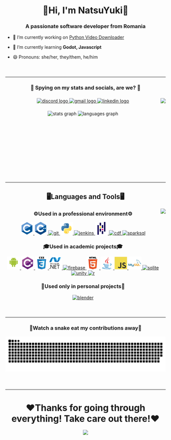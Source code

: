 <h1 align="center">👋Hi, I'm NatsuYuki👋</h1>
<h3 align="center">A passionate software developer from Romania</h3>

- 🔭 I’m currently working on [Python Video Downloader](https://github.com/NatsuYukiHaruhana/Video-Downloader)

- 🌱 I’m currently learning **Godot, Javascript**

- 😄 Pronouns: she/her, they/them, he/him

###

<br clear="both">

---

<h3 align="center">👀 Spying on my stats and socials, are we? 👀</h3>

###

<img align="right" height="250" src="https://media1.tenor.com/m/Rr3iP8A98gkAAAAd/anya-forger-spying.gif"  />

###

<p align="center">
  <a href="discordapp.com/users/184671238415712267" target="_blank">
    <img src="https://img.shields.io/static/v1?message=Discord&logo=discord&label=&color=7289DA&logoColor=white&labelColor=&style=for-the-badge" height="35" alt="discord logo"  />
  </a>
  <a href="natsuyukiharuhana@gmail.com" target="_blank">
    <img src="https://img.shields.io/static/v1?message=Gmail&logo=gmail&label=&color=D14836&logoColor=white&labelColor=&style=for-the-badge" height="35" alt="gmail logo"  />
  </a>
  <a href="https://www.linkedin.com/in/razvan-rosca-6146a423b/" target="_blank">
    <img src="https://img.shields.io/static/v1?message=LinkedIn&logo=linkedin&label=&color=0077B5&logoColor=white&labelColor=&style=for-the-badge" height="35" alt="linkedin logo"  />
  </a>
</p>

###

<p align="center">
  <img src="https://github-readme-stats.vercel.app/api?username=NatsuYukiHaruhana&hide_title=false&hide_rank=true&show_icons=true&include_all_commits=true&count_private=true&disable_animations=false&theme=dracula&locale=en&hide_border=false" height="150" alt="stats graph"  />
  <img src="https://github-readme-stats.vercel.app/api/top-langs?username=NatsuYukiHaruhana&locale=en&hide_title=false&layout=compact&card_width=320&langs_count=5&theme=dracula&hide_border=false" height="150" alt="languages graph"  />
</p>

###

<br clear="both">

---

<h2 align="center">🖥️Languages and Tools🖥️</h2>

<img align="right" height="300" src="https://media1.tenor.com/m/uWHd-STTyFIAAAAE/asteroid-in-love-mari-morino.gif"  />

<h3 align="center">⚙️Used in a professional environment⚙️</h3>
<p align="center"> 
  <a href="https://www.cprogramming.com/" target="_blank" rel="noreferrer"> <img src="https://raw.githubusercontent.com/devicons/devicon/master/icons/c/c-original.svg" alt="c" width="40" height="40"/> </a> 
  <a href="https://www.w3schools.com/cpp/" target="_blank" rel="noreferrer"> <img src="https://raw.githubusercontent.com/devicons/devicon/master/icons/cplusplus/cplusplus-original.svg" alt="cplusplus" width="40" height="40"/> </a> 
  <a href="https://git-scm.com/" target="_blank" rel="noreferrer"> <img src="https://www.vectorlogo.zone/logos/git-scm/git-scm-icon.svg" alt="git" width="40" height="40"/> </a> 
  <a href="https://www.python.org" target="_blank" rel="noreferrer"> <img src="https://raw.githubusercontent.com/devicons/devicon/master/icons/python/python-original.svg" alt="python" width="40" height="40"/> </a> 
  <a href="https://www.jenkins.io" target="_blank" rel="noreferrer"> <img src="https://www.vectorlogo.zone/logos/jenkins/jenkins-icon.svg" alt="jenkins" width="40" height="40"/> </a> 
  <a href="https://pandas.pydata.org/" target="_blank" rel="noreferrer"> <img src="https://raw.githubusercontent.com/devicons/devicon/2ae2a900d2f041da66e950e4d48052658d850630/icons/pandas/pandas-original.svg" alt="pandas" width="40" height="40"/> </a> 
  <a href="https://www.cognite.com/en/product/cognite_data_fusion_industrial_dataops_platform" target="_blank" rel="noreferrer"> <img src="https://seeklogo.com/images/C/cognite-logo-CAFD106B3A-seeklogo.com.png" alt="cdf" width="40" height="40"/> </a>
  <a href="https://spark.apache.org/sql/" target="_blank" rel="noreferrer"> <img src="https://upload.wikimedia.org/wikipedia/commons/f/f3/Apache_Spark_logo.svg" alt="sparksql" width="40" height="40"/> </a> 
</p>

<h3 align="center">🎓Used in academic projects🎓</h3>
<p align="center">  
  <a href="https://developer.android.com" target="_blank" rel="noreferrer"> <img src="https://raw.githubusercontent.com/devicons/devicon/master/icons/android/android-original-wordmark.svg" alt="android" width="40" height="40"/> </a> 
  <a href="https://www.w3schools.com/cs/" target="_blank" rel="noreferrer"> <img src="https://raw.githubusercontent.com/devicons/devicon/master/icons/csharp/csharp-original.svg" alt="csharp" width="40" height="40"/> </a> 
  <a href="https://www.w3schools.com/css/" target="_blank" rel="noreferrer"> <img src="https://raw.githubusercontent.com/devicons/devicon/master/icons/css3/css3-original-wordmark.svg" alt="css3" width="40" height="40"/> </a> 
  <a href="https://dotnet.microsoft.com/" target="_blank" rel="noreferrer"> <img src="https://raw.githubusercontent.com/devicons/devicon/master/icons/dot-net/dot-net-original-wordmark.svg" alt="dotnet" width="40" height="40"/> </a> 
  <a href="https://firebase.google.com/" target="_blank" rel="noreferrer"> <img src="https://www.vectorlogo.zone/logos/firebase/firebase-icon.svg" alt="firebase" width="40" height="40"/> </a>  
  <a href="https://www.w3.org/html/" target="_blank" rel="noreferrer"> <img src="https://raw.githubusercontent.com/devicons/devicon/master/icons/html5/html5-original-wordmark.svg" alt="html5" width="40" height="40"/> </a> 
  <a href="https://www.java.com" target="_blank" rel="noreferrer"> <img src="https://raw.githubusercontent.com/devicons/devicon/master/icons/java/java-original.svg" alt="java" width="40" height="40"/> </a> 
  <a href="https://developer.mozilla.org/en-US/docs/Web/JavaScript" target="_blank" rel="noreferrer"> <img src="https://raw.githubusercontent.com/devicons/devicon/master/icons/javascript/javascript-original.svg" alt="javascript" width="40" height="40"/> </a> 
  <a href="https://www.mysql.com/" target="_blank" rel="noreferrer"> <img src="https://raw.githubusercontent.com/devicons/devicon/master/icons/mysql/mysql-original-wordmark.svg" alt="mysql" width="40" height="40"/> </a> 
  <a href="https://www.sqlite.org/" target="_blank" rel="noreferrer"> <img src="https://www.vectorlogo.zone/logos/sqlite/sqlite-icon.svg" alt="sqlite" width="40" height="40"/> </a> 
  <a href="https://unity.com/" target="_blank" rel="noreferrer"> <img src="https://www.vectorlogo.zone/logos/unity3d/unity3d-icon.svg" alt="unity" width="40" height="40"/> </a> 
  <a href="https://www.r-project.org" target="_blank" rel="noreferrer"> <img src="https://www.r-project.org/Rlogo.png" alt="r" width="40" height="40"/> </a> 
</p>

<h3 align="center">📝Used only in personal projects📝</h3>
<p align="center">
  <a href="https://www.blender.org/" target="_blank" rel="noreferrer"> <img src="https://download.blender.org/branding/community/blender_community_badge_white.svg" alt="blender" width="40" height="40"/> </a> 
</p>

###

<br clear="both">

---

<h3 align="center">🐍Watch a snake eat my contributions away🐍</h3>

<p align="center">
  <img src="https://raw.githubusercontent.com/NatsuYukiHaruhana/NatsuYukiHaruhana/output/snake.svg" alt="Snake animation" />
</p>

###

<br clear="both">

---

<h1 align="center">❤️Thanks for going through everything! Take care out there!❤️</h1>

<p align="center">
  <img height="200" src="https://media1.tenor.com/m/ZqNJE6Rl9ycAAAAd/anime-tired.gif"  />
</p>

###
